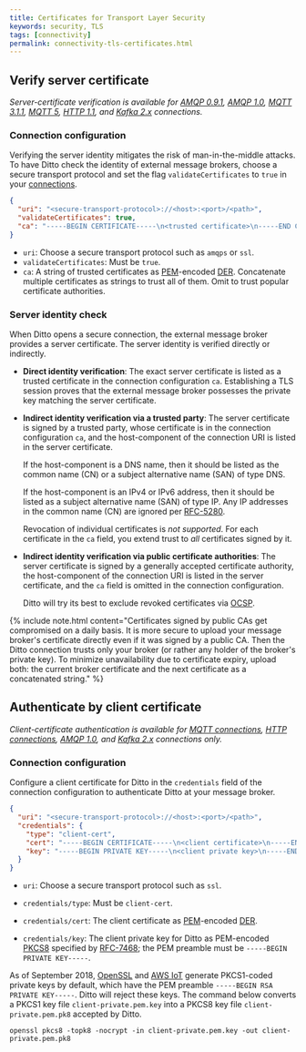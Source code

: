 ```yaml
---
title: Certificates for Transport Layer Security
keywords: security, TLS
tags: [connectivity]
permalink: connectivity-tls-certificates.html
---
```


[awsiot]: https://docs.aws.amazon.com/iot/
[der]: https://en.wikipedia.org/wiki/X.690#DER_encoding
[ocsp]: https://tools.ietf.org/html/rfc6960
[openssl]: https://www.openssl.org/
[pem]: https://en.wikipedia.org/wiki/Privacy-Enhanced_Mail
[pkcs8]: https://tools.ietf.org/html/rfc5208
[rfc5280]: https://tools.ietf.org/html/rfc5280
[rfc7468]: https://tools.ietf.org/html/rfc7468

## Verify server certificate

_Server-certificate verification is available for
[AMQP 0.9.1](connectivity-protocol-bindings-amqp091.html),
[AMQP 1.0](connectivity-protocol-bindings-amqp10.html),
[MQTT 3.1.1](connectivity-protocol-bindings-mqtt.html),
[MQTT 5](connectivity-protocol-bindings-mqtt5.html),
[HTTP 1.1](connectivity-protocol-bindings-http.html), and
[Kafka 2.x](connectivity-protocol-bindings-kafka2.html) connections._

### Connection configuration

Verifying the server identity mitigates the risk of man-in-the-middle attacks.
To have Ditto check the identity of external message brokers,
choose a secure transport protocol and set the flag `validateCertificates` to `true` in your
[connections](basic-connections.html).

```json
{
  "uri": "<secure-transport-protocol>://<host>:<port>/<path>",
  "validateCertificates": true,
  "ca": "-----BEGIN CERTIFICATE-----\n<trusted certificate>\n-----END CERTIFICATE-----"
}
```

- `uri`: Choose a secure transport protocol such as `amqps` or `ssl`.
- `validateCertificates`: Must be `true`.
- `ca`: A string of trusted certificates as [PEM][pem]-encoded [DER][der]. Concatenate multiple certificates as
        strings to trust all of them. Omit to trust popular certificate authorities.

### Server identity check

When Ditto opens a secure connection, the external message broker provides a server certificate.
The server identity is verified directly or indirectly.

- **Direct identity verification**:
  The exact server certificate is listed as a trusted certificate in the connection configuration `ca`.
  Establishing a TLS session proves that the external message broker possesses the private key matching the server
  certificate.

- **Indirect identity verification via a trusted party**:
  The server certificate is signed by a trusted party, whose certificate is in the connection configuration `ca`, and
  the host-component of the connection URI is listed in the server certificate.

  If the host-component is a DNS name, then it should be listed as the common name (CN)
  or a subject alternative name (SAN) of type DNS.

  If the host-component is an IPv4 or IPv6 address, then it should be listed as a subject alternative name (SAN)
  of type IP. Any IP addresses in the common name (CN) are ignored per [RFC-5280][rfc5280].

  Revocation of individual certificates is *not supported*. For each certificate in the `ca` field, you extend trust to 
  _all_ certificates signed by it.

- **Indirect identity verification via public certificate authorities**:
  The server certificate is signed by a generally accepted certificate authority, the host-component
  of the connection URI is listed in the server certificate, and the `ca` field is omitted in the connection 
  configuration.

  Ditto will try its best to exclude revoked certificates via [OCSP][ocsp].

{% include note.html content="Certificates signed by public CAs get compromised on a daily basis.
   It is more secure to upload your message broker's certificate directly even if it was signed
   by a public CA. Then the Ditto connection trusts only your broker (or rather any holder of the broker's private key).
   To minimize unavailability due to certificate expiry, upload both: the current broker certificate and the next
   certificate as a concatenated string." %}

## Authenticate by client certificate

_Client-certificate authentication is available for
[MQTT connections](connectivity-protocol-bindings-mqtt.html),
[HTTP connections](connectivity-protocol-bindings-http.html),
[AMQP 1.0](connectivity-protocol-bindings-amqp10.html), and
[Kafka 2.x](connectivity-protocol-bindings-kafka2.html)
connections only._

### Connection configuration

Configure a client certificate for Ditto in the `credentials` field of the connection configuration to authenticate
Ditto at your message broker.

```json
{
  "uri": "<secure-transport-protocol>://<host>:<port>/<path>",
  "credentials": {
    "type": "client-cert",
    "cert": "-----BEGIN CERTIFICATE-----\n<client certificate>\n-----END CERTIFICATE-----",
    "key": "-----BEGIN PRIVATE KEY-----\n<client private key>\n-----END PRIVATE KEY-----"
  }
}
```

- `uri`: Choose a secure transport protocol such as `ssl`.

- `credentials/type`: Must be `client-cert`.

- `credentials/cert`: The client certificate as [PEM][pem]-encoded [DER][der].

- `credentials/key`: The client private key for Ditto as PEM-encoded [PKCS8][pkcs8] specified by [RFC-7468][rfc7468];
the PEM preamble must be `-----BEGIN PRIVATE KEY-----`.

As of September 2018, [OpenSSL][openssl] and [AWS IoT][awsiot] generate PKCS1-coded private keys by default, which
have the PEM preamble `-----BEGIN RSA PRIVATE KEY-----`. Ditto will reject these keys. The command below converts a
PKCS1 key file `client-private.pem.key` into a PKCS8 key file `client-private.pem.pk8` accepted by Ditto.

```
openssl pkcs8 -topk8 -nocrypt -in client-private.pem.key -out client-private.pem.pk8
```
